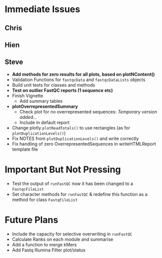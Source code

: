 # Immediate Issues

## Chris


## Hien


## Steve

- **Add methods for zero results for all plots, based on plotNContent()**
- Validation Functions for `fastqcData` and `fastqcDataLists` objects
- Build unit tests for classes and methods
- **Test on outlier FastQC reports (1 sequence etc)**
- Finish Vignette
    - Add summary tables
- **plotOverrepresentedSummary**
    - Check plot for no overrepresented sequences: *Temporary version added...*    
    - Include in default report
- Change plotly `plotReadTotals()` to use rectangles (as for `plotDuplicationLevels()`)
- Fix NOTES from `plotDuplicationLevels()` and write correctly
- Fix handling of zero OverrepresentedSequences in writeHTMLReport template file

# Important But Not Pressing

- Test the output of `runFastQC` now it has been changed to a `FastqcFileList`
- Set character methods for `runFastQC` & redefine this function as a method for class `FastqFileList`

# Future Plans

- Include the capacity for selective overwriting in `runFastQC`
- Calculate Ranks on each module and summarise
- Add a function to merge kMers
- Add Fastq Illumina Filter plot/status

